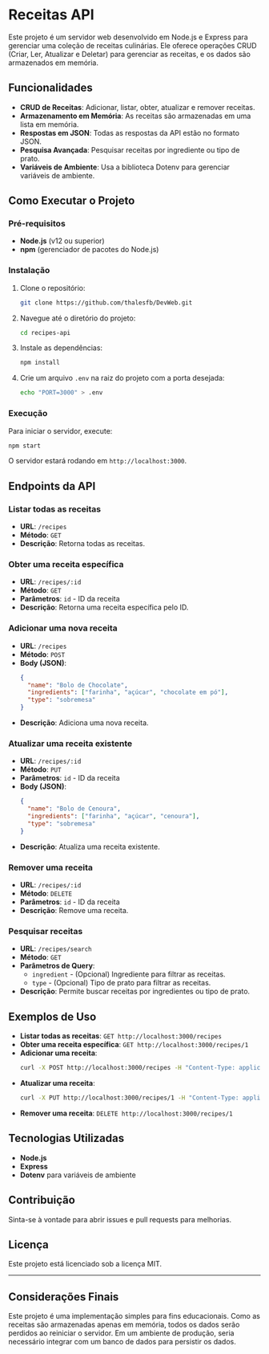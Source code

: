 # Receitas API

Este projeto é um servidor web desenvolvido em Node.js e Express para gerenciar uma coleção de receitas culinárias. Ele oferece operações CRUD (Criar, Ler, Atualizar e Deletar) para gerenciar as receitas, e os dados são armazenados em memória.

## Funcionalidades

- **CRUD de Receitas**: Adicionar, listar, obter, atualizar e remover receitas.
- **Armazenamento em Memória**: As receitas são armazenadas em uma lista em memória.
- **Respostas em JSON**: Todas as respostas da API estão no formato JSON.
- **Pesquisa Avançada**: Pesquisar receitas por ingrediente ou tipo de prato.
- **Variáveis de Ambiente**: Usa a biblioteca Dotenv para gerenciar variáveis de ambiente.

## Como Executar o Projeto

### Pré-requisitos

- **Node.js** (v12 ou superior)
- **npm** (gerenciador de pacotes do Node.js)

### Instalação

1. Clone o repositório:

   ```bash
   git clone https://github.com/thalesfb/DevWeb.git
   ```

2. Navegue até o diretório do projeto:

   ```bash
   cd recipes-api
   ```

3. Instale as dependências:

   ```bash
   npm install
   ```

4. Crie um arquivo `.env` na raiz do projeto com a porta desejada:

   ```bash
   echo "PORT=3000" > .env
   ```

### Execução

Para iniciar o servidor, execute:

```bash
npm start
```

O servidor estará rodando em `http://localhost:3000`.

## Endpoints da API

### Listar todas as receitas

- **URL**: `/recipes`
- **Método**: `GET`
- **Descrição**: Retorna todas as receitas.

### Obter uma receita específica

- **URL**: `/recipes/:id`
- **Método**: `GET`
- **Parâmetros**: `id` - ID da receita
- **Descrição**: Retorna uma receita específica pelo ID.

### Adicionar uma nova receita

- **URL**: `/recipes`
- **Método**: `POST`
- **Body (JSON)**:
  ```json
  {
    "name": "Bolo de Chocolate",
    "ingredients": ["farinha", "açúcar", "chocolate em pó"],
    "type": "sobremesa"
  }
  ```
- **Descrição**: Adiciona uma nova receita.

### Atualizar uma receita existente

- **URL**: `/recipes/:id`
- **Método**: `PUT`
- **Parâmetros**: `id` - ID da receita
- **Body (JSON)**:
  ```json
  {
    "name": "Bolo de Cenoura",
    "ingredients": ["farinha", "açúcar", "cenoura"],
    "type": "sobremesa"
  }
  ```
- **Descrição**: Atualiza uma receita existente.

### Remover uma receita

- **URL**: `/recipes/:id`
- **Método**: `DELETE`
- **Parâmetros**: `id` - ID da receita
- **Descrição**: Remove uma receita.

### Pesquisar receitas

- **URL**: `/recipes/search`
- **Método**: `GET`
- **Parâmetros de Query**:
  - `ingredient` - (Opcional) Ingrediente para filtrar as receitas.
  - `type` - (Opcional) Tipo de prato para filtrar as receitas.
- **Descrição**: Permite buscar receitas por ingredientes ou tipo de prato.

## Exemplos de Uso

- **Listar todas as receitas**: `GET http://localhost:3000/recipes`
- **Obter uma receita específica**: `GET http://localhost:3000/recipes/1`
- **Adicionar uma receita**:
  ```bash
  curl -X POST http://localhost:3000/recipes -H "Content-Type: application/json" -d '{"name": "Sopa de Legumes", "ingredients": ["batata", "cenoura", "abobrinha"], "type": "prato principal"}'
  ```
- **Atualizar uma receita**:
  ```bash
  curl -X PUT http://localhost:3000/recipes/1 -H "Content-Type: application/json" -d '{"name": "Bolo de Cenoura", "ingredients": ["farinha", "açúcar", "cenoura"], "type": "sobremesa"}'
  ```
- **Remover uma receita**: `DELETE http://localhost:3000/recipes/1`

## Tecnologias Utilizadas

- **Node.js**
- **Express**
- **Dotenv** para variáveis de ambiente

## Contribuição

Sinta-se à vontade para abrir issues e pull requests para melhorias.

## Licença

Este projeto está licenciado sob a licença MIT.

---

## Considerações Finais

Este projeto é uma implementação simples para fins educacionais. Como as receitas são armazenadas apenas em memória, todos os dados serão perdidos ao reiniciar o servidor. Em um ambiente de produção, seria necessário integrar com um banco de dados para persistir os dados.